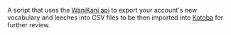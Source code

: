 A script that uses the [WaniKani api](https://docs.api.wanikani.com/) to export your account's new vocabulary and leeches into CSV files to be then imported into [Kotoba](https://kotobaweb.com/) for further review.